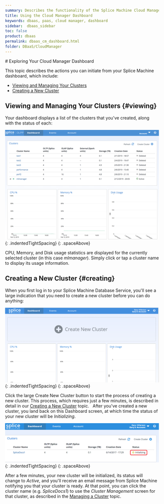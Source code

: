 ```yaml
---
summary: Describes the functionality of the Splice Machine Cloud Manager Dashboard
title: Using the Cloud Manager Dashboard
keywords: dbaas, paas, cloud manager, dashboard
sidebar:  dbaas_sidebar
toc: false
product: dbaas
permalink: dbaas_cm_dashboard.html
folder: DBaaS/CloudManager
---
```

<section>
<div class="TopicContent" data-swiftype-index="true" markdown="1">
# Exploring Your Cloud Manager Dashboard

This topic describes the actions you can initiate from your
Splice Machine dashboard, which include:

* [Viewing and Managing Your Clusters](#viewing)
* [Creating a New Cluster](#creating)

## Viewing and Managing Your Clusters   {#viewing}
Your dashboard displays a list of the clusters that you've created, along with the status of each:

![](images/DashboardView1.png){: .indentedTightSpacing}
{: .spaceAbove}

CPU, Memory, and Disk usage statistics are displayed for the currently selected cluster (in this case *mlmanager*). Simply click or tap a cluster name to display its usage information.

## Creating a New Cluster   {#creating}
When you first log in to your Splice Machine Database Service, you'll see a large indication that you need to create a new cluster before you can do anything:

![](images/InitialDashboard.png){: .indentedTightSpacing}
{: .spaceAbove}

Click the large <span class="ConsoleLink">Create New Cluster</span>
button to start the process of creating a new cluster. This process,
which requires just a few minutes, is described in detail in our
[Creating a New Cluster](dbaas_cm_initialstartup.html) topic.
 
After you've created a new cluster, you land back on this Dashboard screen,
at which time the status of your new cluster will be *Initializing*.

![](images/JustCreatedDashboard.png){: .indentedTightSpacing}
{: .spaceAbove}

After a few minutes, your new cluster will be initialized, its status will change to *Active*,
and you'll receive an email message from Splice Machine notifying you that
your cluster is ready. At that point, you can click the cluster name
(e.g. *SpliceDocs1*) to use the *Cluster Management* screen for that
cluster, as described in the [Managing a Cluster](dbaas_cm_managecluster.html) topic.

</div>
</section>
